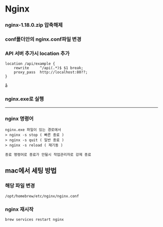 # Nginx

### nginx-1.18.0.zip 압축해제

### conf폴더안의 nginx.conf파일 변경

### API 서버 추가시 location 추가
```
location /api/example {
    rewrite     ^/api(.*)$ $1 break;
    proxy_pass  http://localhost:80??;
}
```
å
### nginx.exe로 실행
-----
### nginx 명령어
```
nginx.exe 파일이 있는 경로에서
> nginx -s stop ( 빠른 종료 )
> nginx -s quit ( 일반 종료 )
> nginx -s reload ( 재기동 )

종료 명령어로 종료가 안될시 작업관리자로 강제 종료
```

## mac에서 세팅 방법

### 해당 파일 변경
```
/opt/homebrew/etc/nginx/nginx.conf
```

### nginx 재시작
```
brew services restart nginx
```